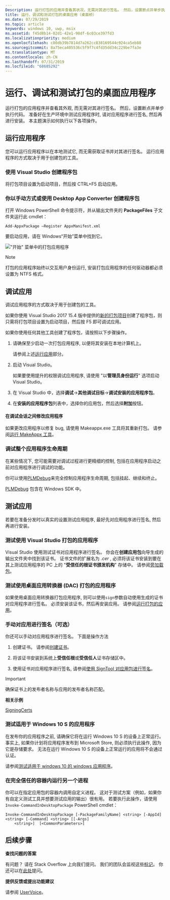 ```yaml
---
Description: 运行打包的应用并查看其状况，无需对其进行签名。 然后，设置断点并单步执行代码。 准备好在生产环境中测试应用后，对应用进行签名，然后安装它。
title: 运行、调试和测试打包的桌面应用（桌面桥）
ms.date: 07/29/2019
ms.topic: article
keywords: windows 10, uwp, msix
ms.assetid: f45d8b14-02d1-42e1-98df-6c03ce397fd3
ms.localizationpriority: medium
ms.openlocfilehash: c80db39b7814d7a262cc838169544c924ca5eb88
ms.sourcegitcommit: 8a75eca405536c5f9f7c4fd35dd34c229be7fa3e
ms.translationtype: MT
ms.contentlocale: zh-CN
ms.lasthandoff: 07/31/2019
ms.locfileid: "68685292"
---
```

# <a name="run-debug-and-test-a-packaged-desktop-application"></a>运行、调试和测试打包的桌面应用程序

运行打包的应用程序并查看其外观, 而无需对其进行签名。 然后，设置断点并单步执行代码。 准备好在生产环境中测试应用程序时, 请对应用程序进行签名, 然后再进行安装。 本主题演示如何执行以下各项操作。

<a id="run-app" />

## <a name="run-your-application"></a>运行应用程序

您可以运行应用程序以在本地测试它, 而无需获取证书并对其进行签名。 运行应用程序的方式取决于用于创建包的工具。

### <a name="you-created-the-package-by-using-visual-studio"></a>使用 Visual Studio 创建程序包

将打包项目设置为启动项目，然后按 CTRL+F5 启动应用。

### <a name="you-created-the-package-manually-or-by-using-the-desktop-app-converter"></a>你以手动方式或使用 Desktop App Converter 创建程序包

打开 Windows PowerShell 命令提示符，并从输出文件夹的 **PackageFiles** 子文件夹运行此 cmdlet：

```
Add-AppxPackage –Register AppxManifest.xml
```
要启动应用，请在 Windows“开始”菜单中找到它。

!["开始" 菜单中的打包应用程序](images/converted-app-installed.png)

> [!NOTE]
> 打包的应用程序始终以交互用户身份运行, 安装打包应用程序的任何驱动器都必须设置为 NTFS 格式。

## <a name="debug-your-app"></a>调试应用

调试应用程序的方式取决于用于创建包的工具。

如果你使用 Visual Studio 2017 15.4 版中提供的[新的打包项目](desktop-to-uwp-packaging-dot-net.md#new-packaging-project)创建了程序包，则只需将打包项目设置为启动项目，然后按 F5 即可调试应用。

如果你使用任何其他工具创建了程序包，请按照以下步骤操作。

1. 请确保至少启动一次打包应用程序, 以便将其安装在本地计算机上。

   请参阅上述[运行应用](#run-app)部分。

2. 启动 Visual Studio。

   如果要使用提升的权限调试应用程序, 请使用 "以**管理员身份运行**" 选项启动 Visual Studio。

3. 在 Visual Studio 中，选择**调试**->**其他调试目标**->**调试安装的应用程序包**。

4. 在**安装的应用程序包**列表中，选择你的应用包，然后选择**附加**按钮。

#### <a name="modify-your-application-in-between-debug-sessions"></a>在调试会话之间修改应用程序

如果更改应用程序以修复 bug, 请使用 Makeappx.exe 工具将其重新打包。 请参阅[运行 MakeAppx 工具](desktop-to-uwp-manual-conversion.md#make-appx)。

### <a name="debug-the-entire-application-lifecycle"></a>调试整个应用程序生命周期

在某些情况下, 您可能需要对调试过程进行更精细的控制, 包括在应用程序启动之前对应用程序进行调试的功能。

你可以使用[PLMDebug](https://msdn.microsoft.com/library/windows/hardware/jj680085(v=vs.85).aspx)来完全控制应用程序生命周期, 包括挂起、继续和终止。

[PLMDebug](https://msdn.microsoft.com/library/windows/hardware/jj680085(v=vs.85).aspx) 包含在 Windows SDK 中。

## <a name="test-your-app"></a>测试应用

若要在准备分发时以真实的设置测试应用程序, 最好先对应用程序进行签名, 然后再进行安装。

### <a name="test-an-application-that-you-packaged-by-using-visual-studio"></a>测试使用 Visual Studio 打包的应用程序

Visual Studio 使用测试证书对应用程序进行签名。 你会在**创建应用包**向导生成的输出文件夹中找到该证书。 证书文件的扩展名为 *.cer* , 必须将该证书安装到要在其上测试应用程序的 PC 上的 "**受信任的根证书颁发机构**" 存储中。 请参阅[旁加载包](../package/packaging-uwp-apps.md#sideload-your-app-package)。

### <a name="test-an-application-that-you-packaged-by-using-the-desktop-app-converter-dac"></a>测试使用桌面应用转换器 (DAC) 打包的应用程序

如果使用桌面应用转换器打包应用程序, 则可以使用``sign``参数自动使用生成的证书对应用程序进行签名。 必须安装该证书，然后再安装应用。 请参阅[运行打包的应用](desktop-to-uwp-run-desktop-app-converter.md#run-app)。


### <a name="manually-sign-apps-optional"></a>手动对应用进行签名（可选）

你还可以手动对应用程序进行签名。 下面是操作方法

1. 创建证书。 请参阅[创建证书](../package/create-certificate-package-signing.md)。

2. 将该证书安装到系统上**受信任根**或**受信任人**证书存储区中。

3. 使用证书对应用程序进行签名, 请参阅[使用 SignTool 对应用包进行签名](../package/sign-app-package-using-signtool.md)。

  > [!IMPORTANT]
  > 确保证书上的发布者名称与应用的发布者名称匹配。

**相关示例**

[SigningCerts](https://github.com/Microsoft/DesktopBridgeToUWP-Samples/tree/master/Samples/SigningCerts)


### <a name="test-your-application-for-windows-10-s"></a>测试适用于 Windows 10 S 的应用程序

在发布你的应用程序之前, 请确保它将在运行 Windows 10 S 的设备上正常运行。事实上, 如果你计划将应用程序发布到 Microsoft Store, 则必须执行此操作, 因为它是存储要求。 无法在运行 Windows 10 S 的设备上正常运行的应用将不会通过认证。

请参阅[测试适用于 windows 10 的 windows 应用程序](desktop-to-uwp-test-windows-s.md)。

### <a name="run-another-process-inside-the-full-trust-container"></a>在完全信任的容器内运行另一个进程

你可以在指定应用包的容器内调用自定义进程。 这对于测试方案（例如，如果你有自定义测试工具并想要测试应用的输出）很有用。 若要执行此操作，请使用 ```Invoke-CommandInDesktopPackage``` PowerShell cmdlet：

```CMD
Invoke-CommandInDesktopPackage [-PackageFamilyName] <string> [-AppId] <string> [-Command] <string> [[-Args]
    <string>]  [<CommonParameters>]
```

## <a name="next-steps"></a>后续步骤

**查找问题的答案**

有问题？ 请在 Stack Overflow 上向我们提问。 我们的团队会监视这些[标记](https://stackoverflow.com/questions/tagged/project-centennial+or+desktop-bridge)。 你还可以在[此处](https://social.msdn.microsoft.com/Forums/en-US/home?filter=alltypes&sort=relevancedesc&searchTerm=%5BDesktop%20Converter%5D)提问。

**提供反馈或提出功能建议**

请参阅 [UserVoice](https://wpdev.uservoice.com/forums/110705-universal-windows-platform/category/161895-desktop-bridge-centennial)。
